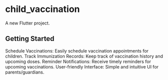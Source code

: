 # child_vaccination

A new Flutter project.

## Getting Started
Schedule Vaccinations: Easily schedule vaccination appointments for children.
Track Immunization Records: Keep track of vaccination history and upcoming doses.
Reminder Notifications: Receive timely reminders for upcoming vaccinations.
User-friendly Interface: Simple and intuitive UI for parents/guardians.
